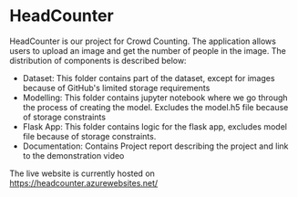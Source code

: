 # HeadCounter

HeadCounter is our project for Crowd Counting. The application allows users to upload an image and get the number of people in the image. The distribution of components is described below:

- Dataset: This folder contains part of the dataset, except for images because of GitHub's limited storage requirements
- Modelling: This folder contains jupyter notebook where we go through the process of creating the model. Excludes the model.h5 file because of storage constraints
- Flask App: This folder contains logic for the flask app, excludes model file because of storage constraints.
- Documentation: Contains Project report describing the project and link to the demonstration video

The live website is currently hosted on https://headcounter.azurewebsites.net/
